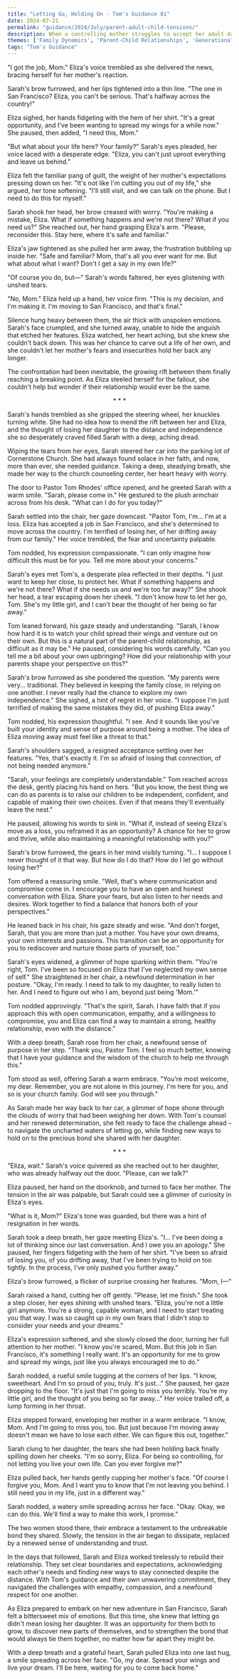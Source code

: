 ```yaml
---
title: "Letting Go, Holding On - Tom's Guidance 81"
date: 2024-07-21
permalink: "guidance/2024/July/parent-adult-child-tensions/"
description: When a controlling mother struggles to accept her adult daughter's independence, they seek guidance from Pastor Tom Rhodes to navigate their strained relationship and find a path toward mutual understanding and respect.
themes: ['Family Dynamics', 'Parent-Child Relationships', 'Generational Differences', 'Emotional Maturity', 'Pastoral Guidance']
tags: "Tom's Guidance"
---
```

"I got the job, Mom." Eliza's voice trembled as she delivered the news, bracing herself for her mother's reaction.

Sarah's brow furrowed, and her lips tightened into a thin line. "The one in San Francisco? Eliza, you can't be serious. That's halfway across the country!"

Eliza sighed, her hands fidgeting with the hem of her shirt. "It's a great opportunity, and I've been wanting to spread my wings for a while now." She paused, then added, "I need this, Mom."

"But what about your life here? Your family?" Sarah's eyes pleaded, her voice laced with a desperate edge. "Eliza, you can't just uproot everything and leave us behind."

Eliza felt the familiar pang of guilt, the weight of her mother's expectations pressing down on her. "It's not like I'm cutting you out of my life," she argued, her tone softening. "I'll still visit, and we can talk on the phone. But I need to do this for myself."

Sarah shook her head, her brow creased with worry. "You're making a mistake, Eliza. What if something happens and we're not there? What if you need us?" She reached out, her hand grasping Eliza's arm. "Please, reconsider this. Stay here, where it's safe and familiar."

Eliza's jaw tightened as she pulled her arm away, the frustration bubbling up inside her. "Safe and familiar? Mom, that's all you ever want for me. But what about what I want? Don't I get a say in my own life?"

"Of course you do, but—" Sarah's words faltered, her eyes glistening with unshed tears.

"No, Mom." Eliza held up a hand, her voice firm. "This is my decision, and I'm making it. I'm moving to San Francisco, and that's final."

Silence hung heavy between them, the air thick with unspoken emotions. Sarah's face crumpled, and she turned away, unable to hide the anguish that etched her features. Eliza watched, her heart aching, but she knew she couldn't back down. This was her chance to carve out a life of her own, and she couldn't let her mother's fears and insecurities hold her back any longer.

The confrontation had been inevitable, the growing rift between them finally reaching a breaking point. As Eliza steeled herself for the fallout, she couldn't help but wonder if their relationship would ever be the same.

<center>* * *</center>

Sarah's hands trembled as she gripped the steering wheel, her knuckles turning white. She had no idea how to mend the rift between her and Eliza, and the thought of losing her daughter to the distance and independence she so desperately craved filled Sarah with a deep, aching dread.

Wiping the tears from her eyes, Sarah steered her car into the parking lot of Cornerstone Church. She had always found solace in her faith, and now, more than ever, she needed guidance. Taking a deep, steadying breath, she made her way to the church counseling center, her heart heavy with worry.

The door to Pastor Tom Rhodes' office opened, and he greeted Sarah with a warm smile. "Sarah, please come in." He gestured to the plush armchair across from his desk. "What can I do for you today?"

Sarah settled into the chair, her gaze downcast. "Pastor Tom, I'm... I'm at a loss. Eliza has accepted a job in San Francisco, and she's determined to move across the country. I'm terrified of losing her, of her drifting away from our family." Her voice trembled, the fear and uncertainty palpable.

Tom nodded, his expression compassionate. "I can only imagine how difficult this must be for you. Tell me more about your concerns."

Sarah's eyes met Tom's, a desperate plea reflected in their depths. "I just want to keep her close, to protect her. What if something happens and we're not there? What if she needs us and we're too far away?" She shook her head, a tear escaping down her cheek. "I don't know how to let her go, Tom. She's my little girl, and I can't bear the thought of her being so far away."

Tom leaned forward, his gaze steady and understanding. "Sarah, I know how hard it is to watch your child spread their wings and venture out on their own. But this is a natural part of the parent-child relationship, as difficult as it may be." He paused, considering his words carefully. "Can you tell me a bit about your own upbringing? How did your relationship with your parents shape your perspective on this?"

Sarah's brow furrowed as she pondered the question. "My parents were very... traditional. They believed in keeping the family close, in relying on one another. I never really had the chance to explore my own independence." She sighed, a hint of regret in her voice. "I suppose I'm just terrified of making the same mistakes they did, of pushing Eliza away."

Tom nodded, his expression thoughtful. "I see. And it sounds like you've built your identity and sense of purpose around being a mother. The idea of Eliza moving away must feel like a threat to that."

Sarah's shoulders sagged, a resigned acceptance settling over her features. "Yes, that's exactly it. I'm so afraid of losing that connection, of not being needed anymore."

"Sarah, your feelings are completely understandable." Tom reached across the desk, gently placing his hand on hers. "But you know, the best thing we can do as parents is to raise our children to be independent, confident, and capable of making their own choices. Even if that means they'll eventually leave the nest."

He paused, allowing his words to sink in. "What if, instead of seeing Eliza's move as a loss, you reframed it as an opportunity? A chance for her to grow and thrive, while also maintaining a meaningful relationship with you?"

Sarah's brow furrowed, the gears in her mind visibly turning. "I... I suppose I never thought of it that way. But how do I do that? How do I let go without losing her?"

Tom offered a reassuring smile. "Well, that's where communication and compromise come in. I encourage you to have an open and honest conversation with Eliza. Share your fears, but also listen to her needs and desires. Work together to find a balance that honors both of your perspectives."

He leaned back in his chair, his gaze steady and wise. "And don't forget, Sarah, that you are more than just a mother. You have your own dreams, your own interests and passions. This transition can be an opportunity for you to rediscover and nurture those parts of yourself, too."

Sarah's eyes widened, a glimmer of hope sparking within them. "You're right, Tom. I've been so focused on Eliza that I've neglected my own sense of self." She straightened in her chair, a newfound determination in her posture. "Okay, I'm ready. I need to talk to my daughter, to really listen to her. And I need to figure out who I am, beyond just being 'Mom.'"

Tom nodded approvingly. "That's the spirit, Sarah. I have faith that if you approach this with open communication, empathy, and a willingness to compromise, you and Eliza can find a way to maintain a strong, healthy relationship, even with the distance."

With a deep breath, Sarah rose from her chair, a newfound sense of purpose in her step. "Thank you, Pastor Tom. I feel so much better, knowing that I have your guidance and the wisdom of the church to help me through this."

Tom stood as well, offering Sarah a warm embrace. "You're most welcome, my dear. Remember, you are not alone in this journey. I'm here for you, and so is your church family. God will see you through."

As Sarah made her way back to her car, a glimmer of hope shone through the clouds of worry that had been weighing her down. With Tom's counsel and her renewed determination, she felt ready to face the challenge ahead – to navigate the uncharted waters of letting go, while finding new ways to hold on to the precious bond she shared with her daughter.

<center>* * *</center>

"Eliza, wait." Sarah's voice quivered as she reached out to her daughter, who was already halfway out the door. "Please, can we talk?"

Eliza paused, her hand on the doorknob, and turned to face her mother. The tension in the air was palpable, but Sarah could see a glimmer of curiosity in Eliza's eyes.

"What is it, Mom?" Eliza's tone was guarded, but there was a hint of resignation in her words.

Sarah took a deep breath, her gaze meeting Eliza's. "I... I've been doing a lot of thinking since our last conversation. And I owe you an apology." She paused, her fingers fidgeting with the hem of her shirt. "I've been so afraid of losing you, of you drifting away, that I've been trying to hold on too tightly. In the process, I've only pushed you further away."

Eliza's brow furrowed, a flicker of surprise crossing her features. "Mom, I—"

Sarah raised a hand, cutting her off gently. "Please, let me finish." She took a step closer, her eyes shining with unshed tears. "Eliza, you're not a little girl anymore. You're a strong, capable woman, and I need to start treating you that way. I was so caught up in my own fears that I didn't stop to consider your needs and your dreams."

Eliza's expression softened, and she slowly closed the door, turning her full attention to her mother. "I know you're scared, Mom. But this job in San Francisco, it's something I really want. It's an opportunity for me to grow and spread my wings, just like you always encouraged me to do."

Sarah nodded, a rueful smile tugging at the corners of her lips. "I know, sweetheart. And I'm so proud of you, truly. It's just..." She paused, her gaze dropping to the floor. "It's just that I'm going to miss you terribly. You're my little girl, and the thought of you being so far away..." Her voice trailed off, a lump forming in her throat.

Eliza stepped forward, enveloping her mother in a warm embrace. "I know, Mom. And I'm going to miss you, too. But just because I'm moving away doesn't mean we have to lose each other. We can figure this out, together."

Sarah clung to her daughter, the tears she had been holding back finally spilling down her cheeks. "I'm so sorry, Eliza. For being so controlling, for not letting you live your own life. Can you ever forgive me?"

Eliza pulled back, her hands gently cupping her mother's face. "Of course I forgive you, Mom. And I want you to know that I'm not leaving you behind. I still need you in my life, just in a different way."

Sarah nodded, a watery smile spreading across her face. "Okay. Okay, we can do this. We'll find a way to make this work, I promise."

The two women stood there, their embrace a testament to the unbreakable bond they shared. Slowly, the tension in the air began to dissipate, replaced by a renewed sense of understanding and trust.

In the days that followed, Sarah and Eliza worked tirelessly to rebuild their relationship. They set clear boundaries and expectations, acknowledging each other's needs and finding new ways to stay connected despite the distance. With Tom's guidance and their own unwavering commitment, they navigated the challenges with empathy, compassion, and a newfound respect for one another.

As Eliza prepared to embark on her new adventure in San Francisco, Sarah felt a bittersweet mix of emotions. But this time, she knew that letting go didn't mean losing her daughter. It was an opportunity for them both to grow, to discover new parts of themselves, and to strengthen the bond that would always tie them together, no matter how far apart they might be.

With a deep breath and a grateful heart, Sarah pulled Eliza into one last hug, a smile spreading across her face. "Go, my dear. Spread your wings and live your dream. I'll be here, waiting for you to come back home."

